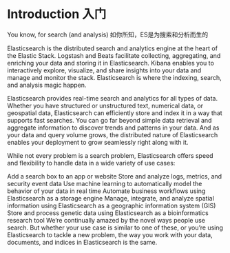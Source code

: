 # Introduction 入门

You know, for search (and analysis)
如你所知，ES是为搜索和分析而生的

Elasticsearch is the distributed search and analytics engine at the heart of the Elastic Stack. Logstash and Beats facilitate collecting, aggregating, and enriching your data and storing it in Elasticsearch. Kibana enables you to interactively explore, visualize, and share insights into your data and manage and monitor the stack. Elasticsearch is where the indexing, search, and analysis magic happen.

Elasticsearch provides real-time search and analytics for all types of data. Whether you have structured or unstructured text, numerical data, or geospatial data, Elasticsearch can efficiently store and index it in a way that supports fast searches. You can go far beyond simple data retrieval and aggregate information to discover trends and patterns in your data. And as your data and query volume grows, the distributed nature of Elasticsearch enables your deployment to grow seamlessly right along with it.

While not every problem is a search problem, Elasticsearch offers speed and flexibility to handle data in a wide variety of use cases:

Add a search box to an app or website
Store and analyze logs, metrics, and security event data
Use machine learning to automatically model the behavior of your data in real time
Automate business workflows using Elasticsearch as a storage engine
Manage, integrate, and analyze spatial information using Elasticsearch as a geographic information system (GIS)
Store and process genetic data using Elasticsearch as a bioinformatics research tool
We’re continually amazed by the novel ways people use search. But whether your use case is similar to one of these, or you’re using Elasticsearch to tackle a new problem, the way you work with your data, documents, and indices in Elasticsearch is the same.